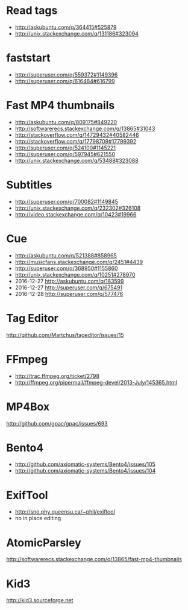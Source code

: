 
Read tags
======================================
- http://askubuntu.com/q/364415#525879
- http://unix.stackexchange.com/q/131186#323094

faststart
=======================================
- http://superuser.com/q/559372#1149396
- http://superuser.com/q/616484#616799

Fast MP4 thumbnails
===============================
- http://askubuntu.com/q/809175#849220
- http://softwarerecs.stackexchange.com/q/13865#31043
- http://stackoverflow.com/q/14729432#40582446
- http://stackoverflow.com/q/17798709#17799392
- http://superuser.com/q/524100#1145221
- http://superuser.com/q/597945#621550
- http://unix.stackexchange.com/q/53488#323088

Subtitles
=======================================
- http://superuser.com/q/700082#1149845
- http://unix.stackexchange.com/q/232302#326108
- http://video.stackexchange.com/q/10423#19966

Cue
======================================
- http://askubuntu.com/q/521388#858965
- http://musicfans.stackexchange.com/q/2451#4439
- http://superuser.com/q/368950#1155860
- http://unix.stackexchange.com/q/10251#278970
- 2016-12-27 http://askubuntu.com/q/183599
- 2016-12-27 http://superuser.com/q/675491
- 2016-12-28 http://superuser.com/q/577476

Tag Editor
==============================================
http://github.com/Martchus/tageditor/issues/15

FFmpeg
====================================
- http://trac.ffmpeg.org/ticket/2798
- http://ffmpeg.org/pipermail/ffmpeg-devel/2013-July/145365.html

MP4Box
======================================
http://github.com/gpac/gpac/issues/693

Bento4
=====================================================
- http://github.com/axiomatic-systems/Bento4/issues/105
- http://github.com/axiomatic-systems/Bento4/issues/104

ExifTool
========================================
- http://sno.phy.queensu.ca/~phil/exiftool
- no in place editing

AtomicParsley
=================================================================
http://softwarerecs.stackexchange.com/q/13865/fast-mp4-thumbnails

Kid3
===========================
http://kid3.sourceforge.net
